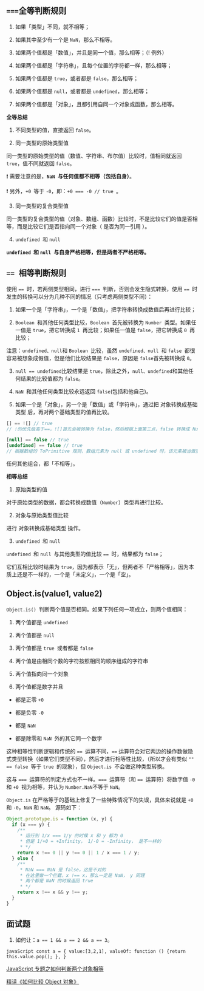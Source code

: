 ## `===`全等判断规则

1. 如果「类型」不同，就不相等；

2. 如果其中至少有一个是 `NaN`，那么不相等。

3. 如果两个值都是「数值」，并且是同一个值，那么相等；（! 例外）

4. 如果两个值都是「字符串」，且每个位置的字符都一样，那么相等；

5. 如果两个值都是 `true`，或者都是 `false`，那么相等；

6. 如果两个值都是 `null`，或者都是 `undefined`，那么相等；

7. 如果两个值都是「对象」，且都引用自同一个对象或函数，那么相等。

**全等总结**

1. 不同类型的值，直接返回 `false`。

2. 同一类型的原始类型值

同一类型的原始类型的值（数值、字符串、布尔值）比较时，值相同就返回`true`，值不同就返回 `false`。

❗️ 需要注意的是，**`NaN `与任何值都不相等（包括自身）**。

❗️ 另外，`+0 `等于 `-0`，即：`+0 === -0 // true `。

3. 同一类型的复合类型值

同一类型的复合类型的值（对象、数组、函数）比较时，不是比较它们的值是否相等，而是比较它们是否指向同一个对象（ 是否为同一引用 ）。

4. `undefined `和 `null`

**`undefined `和 `null `与自身严格相等，但是两者不严格相等。**

## `== `相等判断规则

使用 `== `时，若两侧类型相同，进行 `=== `判断，否则会发生隐式转换，使用 `== `时发生的转换可以分为几种不同的情况（只考虑两侧类型不同）：

1. 如果一个是「字符串」，一个是「数值」，把字符串转换成数值后再进行比较；

2. `Boolean `和其他任何类型比较，`Boolean `首先被转换为 `Number `类型。如果任一值是 `true`，把它转换成 `1 `再比较；如果任一值是 `false`，把它转换成 `0 `再比较；

注意：`undefined、null`和 `Boolean `比较，虽然 `undefined、null `和 `false `都很容易被想象成假值，但是他们比较结果是 `false`，原因是 `false`首先被转换成 `0`。

3. `null == undefined`比较结果是 `true`，除此之外，`null、undefined`和其他任何结果的比较值都为 `false`。

4. `NaN `和其他任何类型比较永远返回 `false`(包括和他自己)。

5. 如果一个是「对象」，另一个是「数值」或「字符串」，通过把 对象转换成基础类型 后，再对两个基础类型的值再比较。

```javaScript
[] == ![] // true
// !的优先级高于==，![]首先会被转换为 false，然后根据上面第三点，false 转换成 Number 类型 0，左侧[]转换为 0，两侧比较相等。

[null] == false // true
[undefined] == false // true
// 根据数组的 ToPrimitive 规则，数组元素为 null 或 undefined 时，该元素被当做空字符串处理，所以[null]、[undefined]都会被转换为 0。
```

任何其他组合，都「不相等」。

**相等总结**

1. 原始类型的值

对于原始类型的数据，都会转换成数值（`Number`）类型再进行比较。

2. 对象与原始类型值比较

进行 对象转换成基础类型 操作。

3. `undefined `和 `null`

`undefined `和 `null `与其他类型的值比较 `== `时，结果都为 `false`；

它们互相比较时结果为 `true`，因为都表示「无」，但两者不「严格相等」，因为本质上还是不一样的，一个是「未定义」，一个是「空」。

## Object.is(value1, value2)

`Object.is() `判断两个值是否相同。如果下列任何一项成立，则两个值相同：

1. 两个值都是 `undefined`

2. 两个值都是 `null`

3. 两个值都是 `true `或者都是 `false`

4. 两个值是由相同个数的字符按照相同的顺序组成的字符串

5. 两个值指向同一个对象

6. 两个值都是数字并且

- 都是正零 `+0`

- 都是负零 `-0`

- 都是 `NaN`

- 都是除零和 `NaN `外的其它同一个数字

这种相等性判断逻辑和传统的 `== `运算不同，`==` 运算符会对它两边的操作数做隐式类型转换（如果它们类型不同），然后才进行相等性比较，（所以才会有类似 `"" == false `等于 `true `的现象），但 `Object.is `不会做这种类型转换。

这与 `=== `运算符的判定方式也不一样。`=== `运算符（和 `== `运算符）将数字值 `-0 `和 `+0 `视为相等，并认为 `Number.NaN`不等于 `NaN`。

`Object.is` 在严格等于的基础上修复了一些特殊情况下的失误，具体来说就是 `+0` 和 `-0`，`NaN` 和 `NaN`。 源码如下：

```javaScript
Object.prototype.is = function (x, y) {
  if (x === y) {
    /**
     * 运行到 1/x === 1/y 的时候 x 和 y 都为 0
     * 但是 1/+0 = +Infinity， 1/-0 = -Infinity， 是不一样的
     * */ 
    return x !== 0 || y !== 0 || 1 / x === 1 / y;
  } else {
    /**
     * NaN === NaN 是 false，这是不对的
     * 在这里做一个拦截，x !== x，那么一定是 NaN， y 同理
     * 两个都是 NaN 的时候返回 true
     * */
    return x !== x && y !== y;
  }
}  
```

## 面试题

1. 如何让：`a == 1 && a == 2 && a == 3`。

`javaScript const a = { value:[3,2,1], valueOf: function () {return this.value.pop(); }, } `

[JavaScript 专题之如何判断两个对象相等](https://github.com/mqyqingfeng/Blog/issues/41)

[精读《如何比较 Object 对象》](https://github.com/ascoders/weekly/blob/master/%E5%89%8D%E6%B2%BF%E6%8A%80%E6%9C%AF/157.%20%E7%B2%BE%E8%AF%BB%E3%80%8A%E5%A6%82%E4%BD%95%E6%AF%94%E8%BE%83%20Object%20%E5%AF%B9%E8%B1%A1%E3%80%8B.md)

